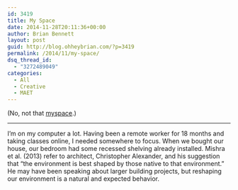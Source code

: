```yaml
---
id: 3419
title: My Space
date: 2014-11-28T20:11:36+00:00
author: Brian Bennett
layout: post
guid: http://blog.ohheybrian.com/?p=3419
permalink: /2014/11/my-space/
dsq_thread_id:
  - "3272489049"
categories:
  - All
  - Creative
  - MAET
---
```

(No, not that [myspace](http://en.wikipedia.org/wiki/Myspace).)

* * *

I&#8217;m on my computer a lot. Having been a remote worker for 18 months and taking classes online, I needed somewhere to focus. When we bought our house, our bedroom had some recessed shelving already installed. Mishra et al. (2013) refer to architect, Christopher Alexander, and his suggestion that &#8220;the environment is best shaped by those native to that environment.&#8221; He may have been speaking about larger building projects, but reshaping our environment is a natural and expected behavior.

<div class="photo" style="background:url('https://farm8.staticflickr.com/7581/15897941071_884ba31072_b.jpg') center center no-repeat">
  <a href="https://www.flickr.com/photos/bennettscience/15897941071/" style="height:100%;width:100%;display:block;"></a>
</div>

The entire remodeling industry is built on the fact that people want to reshape existing homes to better suit their needs. In my case, I added the desk in the thumbnail above to the bookshelves. It wasn&#8217;t a major project (<a href="http://instagram.com/p/Vj3ud9jk6O/?modal=true" target="blank">before</a>), but it was one that made the space suitable for the work (both creative and practical) that I needed to do.

<a href="https://www.flickr.com/photos/bennettscience/sets/72157633760342509/" target="blank">I&#8217;m no stranger to home remodeling</a>. Having some space set aside for myself was a respite from the major projects happening at the other end of the home. Again, back to Alexander: we were actively developing, changing, and shaping our environment based on the interactions we wanted to have in the space.

<div class="photo" style="background:url('https://farm8.staticflickr.com/7558/15874296096_355b74f56f_b.jpg') center center no-repeat;">
  <a href="https://www.flickr.com/photos/bennettscience/15874296096/" style="height:100%;width:100%;display:block;"></a>
</div>

The article raises some interesting questions about how spaces (not just learning spaces) can be built to serve a population or a purpose, but seldom both effectively from the onset. If &#8220;architectural creativity&#8221; draws from &#8220;interactions that exist between the inhabitants of the environment,&#8221; (Mishra et al. 2013), does that mean building design has to consider multiple functions for a given space? In other words, can a room truly be built with a particular function in mind and still be effective? How much nuance comes into play with each inhabitant?

<div class="photo" style="background:url('https://farm8.staticflickr.com/7533/15280297043_3304932f02_b.jpg') center center no-repeat;">
  <a href="https://www.flickr.com/photos/bennettscience/15280297043" style="height:100%;width:100%;display:block;"></a>
</div>

Truly effective spaces allow for flexibility in function as well as form. It may not seem like a big consideration, but having space for both old and new media on my desk allows me a greater creative range than I would normally have. Fostering both digital and analog thought allows for greater depth and refinement in &#8220;produced&#8221; work. Ideas are easier to jot down on paper and then refine out in the coding or writing process. Analogous to filming a project without a storyboard or script, writing by hand helps me find a theme to follow for the rest of the process.

<div class="photo" style="background:url('https://farm8.staticflickr.com/7520/15899278822_a44a63f59f_b.jpg') center center no-repeat;">
  <a href="https://www.flickr.com/photos/bennettscience/15899278822" style="height:100%;width:100%;display:block;"></a>
</div>

Creating and publishing online has allowed for an unprecedented amount of creativity to both spill over as well as be shared. Anyone can make anything and post it online for the rest of the world to experience. New spaces often focus on providing the means to connect, as is described by Mishra et al. (2013):

> The room had two large screens that could be used to project video of the participants at a distance, or to share a computer screen. There were cameras around the room, some of which could be controlled by students at a distance (using a web-based interface). The chairs in the room were unusual too: they were mobile, and equipped with iPads that could be used by participants for video conferencing. 

The focus has been on giving students the means to connect rather than the means to create. Students and teachers already have devices on hand, so new spaces need to focus on accentuating the devices already present. So, rather than purchasing iPads, perhaps the space should have focused on peripherals or tools to use _with_ whatever students walked in with. Flexibility in any space doesn&#8217;t come just from it&#8217;s use, but it what uses are afforded by supplemental tools.

<div class="photo" style="background:url('https://farm9.staticflickr.com/8638/15899279642_f772dcd0eb_b.jpg') center center no-repeat;">
  <a href="https://www.flickr.com/photos/bennettscience/15899279642/" style="height:100%;width:100%;display:block;"></a>
</div>

## Resources

Mishra, P., Cain, W., Sawaya, S., Henriksen, D., & Deep-Play Research Group. (2013). Rethinking Technology & Creativity in the 21st Century: A Room of Their Own. TechTrends, 57(4), 5-9.